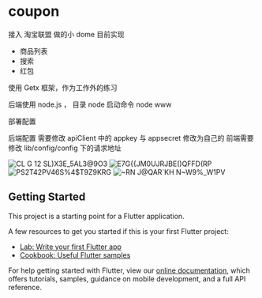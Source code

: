 # coupon

接入 淘宝联盟 做的小 dome
目前实现

- 商品列表
- 搜索
- 红包

使用 Getx 框架，作为工作外的练习

后端使用 node.js ， 目录 node   启动命令 node www

部署配置

后端配置 需要修改 apiClient 中的 appkey 与 appsecret 修改为自己的
前端需要修改 lib/config/config 下的请求地址


![CL G 12 SL)X3E_5AL3@9O3](https://user-images.githubusercontent.com/36557839/121833980-2b97e100-cd00-11eb-8168-b5ea970f3145.jpg)
![E7G{{JM0UJRJBE()QFFD(RP](https://user-images.githubusercontent.com/36557839/121833989-32265880-cd00-11eb-891b-2adaa5c4c09e.png)
![PS2T42P`V`46S%4$T9Z9KRG](https://user-images.githubusercontent.com/36557839/121833998-35214900-cd00-11eb-944d-53f20f4dbaa9.png)
![~RN J@QAR`KH N~W9%_W1PV](https://user-images.githubusercontent.com/36557839/121834005-38b4d000-cd00-11eb-86c9-cf2f6cf8f9b1.png)



## Getting Started

This project is a starting point for a Flutter application.

A few resources to get you started if this is your first Flutter project:

- [Lab: Write your first Flutter app](https://flutter.dev/docs/get-started/codelab)
- [Cookbook: Useful Flutter samples](https://flutter.dev/docs/cookbook)

For help getting started with Flutter, view our
[online documentation](https://flutter.dev/docs), which offers tutorials,
samples, guidance on mobile development, and a full API reference.
